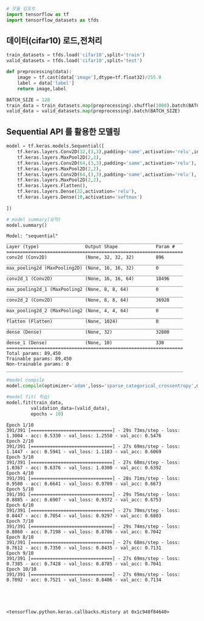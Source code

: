 ```python
# 모듈 임포트
import tensorflow as tf
import tensorflow_datasets as tfds
```

## 데이터(cifar10) 로드,전처리


```python
train_datasets = tfds.load('cifar10',split='train')
valid_datasets = tfds.load('cifar10',split='test')

def preprocessing(data):
    image = tf.cast(data['image'],dtype=tf.float32)/255.0
    label = data['label']
    return image,label

BATCH_SIZE = 128
train_data = train_datasets.map(preprocessing).shuffle(1000).batch(BATCH_SIZE)
valid_data = valid_datasets.map(preprocessing).batch(BATCH_SIZE)
```

## Sequential API 를 활용한 모델링


```python
model = tf.keras.models.Sequential([
    tf.keras.layers.Conv2D(32,(3,3),padding='same',activation='relu',input_shape=(32,32,3)), # 32x32x32
    tf.keras.layers.MaxPool2D(2,2),                                                          # 16x16x32
    tf.keras.layers.Conv2D(64,(3,3),padding='same',activation='relu'),                       # 16x16x64
    tf.keras.layers.MaxPool2D(2,2),                                                          # 8x8x64
    tf.keras.layers.Conv2D(64,(3,3),padding='same',activation='relu'),                       # 8x8x64
    tf.keras.layers.MaxPool2D(2,2),                                                          # 4x4x64
    tf.keras.layers.Flatten(),
    tf.keras.layers.Dense(32,activation='relu'),
    tf.keras.layers.Dense(10,activation='softmax')
    
])
```


```python
# model summary(요약)
model.summary()
```

    Model: "sequential"
    _________________________________________________________________
    Layer (type)                 Output Shape              Param #   
    =================================================================
    conv2d (Conv2D)              (None, 32, 32, 32)        896       
    _________________________________________________________________
    max_pooling2d (MaxPooling2D) (None, 16, 16, 32)        0         
    _________________________________________________________________
    conv2d_1 (Conv2D)            (None, 16, 16, 64)        18496     
    _________________________________________________________________
    max_pooling2d_1 (MaxPooling2 (None, 8, 8, 64)          0         
    _________________________________________________________________
    conv2d_2 (Conv2D)            (None, 8, 8, 64)          36928     
    _________________________________________________________________
    max_pooling2d_2 (MaxPooling2 (None, 4, 4, 64)          0         
    _________________________________________________________________
    flatten (Flatten)            (None, 1024)              0         
    _________________________________________________________________
    dense (Dense)                (None, 32)                32800     
    _________________________________________________________________
    dense_1 (Dense)              (None, 10)                330       
    =================================================================
    Total params: 89,450
    Trainable params: 89,450
    Non-trainable params: 0
    _________________________________________________________________



```python
#model compile
model.compile(optimizer='adam',loss='sparse_categorical_crossentropy',metrics=['acc'])
```


```python
#model fit( 학습)
model.fit(train_data,
         validation_data=(valid_data),
         epochs = 10)
```

    Epoch 1/10
    391/391 [==============================] - 29s 73ms/step - loss: 1.3004 - acc: 0.5330 - val_loss: 1.2550 - val_acc: 0.5476
    Epoch 2/10
    391/391 [==============================] - 27s 69ms/step - loss: 1.1447 - acc: 0.5941 - val_loss: 1.1183 - val_acc: 0.6069
    Epoch 3/10
    391/391 [==============================] - 27s 68ms/step - loss: 1.0367 - acc: 0.6376 - val_loss: 1.0300 - val_acc: 0.6392
    Epoch 4/10
    391/391 [==============================] - 28s 71ms/step - loss: 0.9580 - acc: 0.6641 - val_loss: 0.9709 - val_acc: 0.6673
    Epoch 5/10
    391/391 [==============================] - 29s 75ms/step - loss: 0.8885 - acc: 0.6907 - val_loss: 0.9372 - val_acc: 0.6753
    Epoch 6/10
    391/391 [==============================] - 27s 70ms/step - loss: 0.8447 - acc: 0.7054 - val_loss: 0.9297 - val_acc: 0.6803
    Epoch 7/10
    391/391 [==============================] - 29s 74ms/step - loss: 0.8060 - acc: 0.7198 - val_loss: 0.8706 - val_acc: 0.7042
    Epoch 8/10
    391/391 [==============================] - 27s 68ms/step - loss: 0.7612 - acc: 0.7350 - val_loss: 0.8435 - val_acc: 0.7131
    Epoch 9/10
    391/391 [==============================] - 27s 69ms/step - loss: 0.7385 - acc: 0.7428 - val_loss: 0.8785 - val_acc: 0.7041
    Epoch 10/10
    391/391 [==============================] - 27s 69ms/step - loss: 0.7092 - acc: 0.7521 - val_loss: 0.8406 - val_acc: 0.7134





    <tensorflow.python.keras.callbacks.History at 0x1c940f84640>
